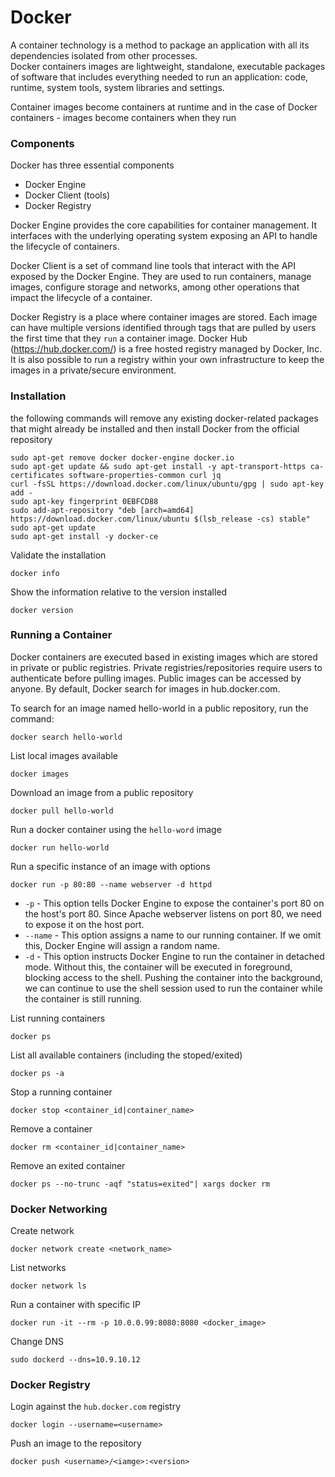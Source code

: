 # Docker
A container technology is a method to package an application with all its dependencies isolated from other processes. </br>
Docker containers images are lightweight, standalone, executable packages of software that includes everything needed to run an application: code, runtime, system tools, system libraries and settings.</br>

Container images become containers at runtime and in the case of Docker containers - images become containers when they run

### Components
Docker has three essential components

- Docker Engine
- Docker Client (tools)
- Docker Registry

Docker Engine provides the core capabilities for container management. It interfaces with the underlying operating system exposing an API to handle the lifecycle of containers.

Docker Client is a set of command line tools that interact with the API exposed by the Docker Engine. They are used to run containers, manage images, configure storage and networks, among other operations that impact the lifecycle of a container.

Docker Registry is a place where container images are stored. Each image can have multiple versions identified through tags that are pulled by users the first time that they `run` a container image. Docker Hub (https://hub.docker.com/) is a free hosted registry managed by Docker, Inc. It is also possible to run a registry within your own infrastructure to keep the images in a private/secure environment.

### Installation
the following commands will remove any existing docker-related packages that might already be installed and then install Docker from the official repository
```
sudo apt-get remove docker docker-engine docker.io
sudo apt-get update && sudo apt-get install -y apt-transport-https ca-certificates software-properties-common curl jq
curl -fsSL https://download.docker.com/linux/ubuntu/gpg | sudo apt-key add -
sudo apt-key fingerprint 0EBFCD88
sudo add-apt-repository "deb [arch=amd64] https://download.docker.com/linux/ubuntu $(lsb_release -cs) stable"
sudo apt-get update
sudo apt-get install -y docker-ce
```

Validate the installation
```
docker info
```

Show the information relative to the version installed
```
docker version
```

### Running a Container
Docker containers are executed based in existing images which are stored in private or public registries. Private registries/repositories require users to authenticate before pulling images. Public images can be accessed by anyone. By default, Docker search for images in hub.docker.com. </br>

To search for an image named hello-world in a public repository, run the command:
```
docker search hello-world
```

List local images available
```
docker images
```

Download an image from a public repository
```
docker pull hello-world
```

Run a docker container using the `hello-word` image
```
docker run hello-world
```

Run a specific instance of an image with options
```
docker run -p 80:80 --name webserver -d httpd
```

  - `-p` - This option tells Docker Engine to expose the container's port 80 on the host's port 80. Since Apache webserver listens on port 80, we need to expose it on the host port. </br>
  - `--name` - This option assigns a name to our running container. If we omit this, Docker Engine will assign a random name.</br>
  - `-d` - This option instructs Docker Engine to run the container in detached mode. Without this, the container will be executed in foreground, blocking access to the shell. Pushing the container into the background, we can continue to use the shell session used to run the container while the container is still running.


List running containers
```
docker ps
```

List all available containers (including the stoped/exited)
```
docker ps -a
```

Stop a running container
```
docker stop <container_id|container_name>
```

Remove a container
```
docker rm <container_id|container_name>
```

Remove an exited container
```
docker ps --no-trunc -aqf "status=exited"| xargs docker rm
```

### Docker Networking
Create network
```
docker network create <network_name>
```

List networks
```
docker network ls
```

Run a container with specific IP
```
docker run -it --rm -p 10.0.0.99:8080:8080 <docker_image>
```

Change DNS
```
sudo dockerd --dns=10.9.10.12
```

### Docker Registry

Login against the `hub.docker.com` registry
```
docker login --username=<username>
```

Push an image to the repository
```
docker push <username>/<iamge>:<version>
```
